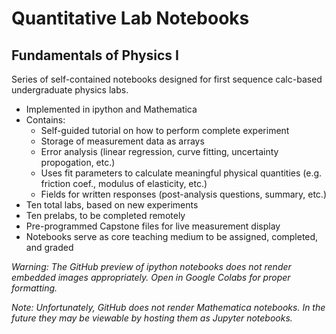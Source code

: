 # Quantitative Lab Notebooks
## Fundamentals of Physics I
Series of self-contained notebooks designed for first sequence calc-based undergraduate physics labs. 
* Implemented in ipython and Mathematica
* Contains:
  + Self-guided tutorial on how to perform complete experiment
  + Storage of measurement data as arrays
  + Error analysis (linear regression, curve fitting, uncertainty propogation, etc.)
  + Uses fit parameters to calculate meaningful physical quantities (e.g. friction coef., modulus of elasticity, etc.)
  + Fields for written responses (post-analysis questions, summary, etc.)
* Ten total labs, based on new experiments
* Ten prelabs, to be completed remotely
* Pre-programmed Capstone files for live measurement display
* Notebooks serve as core teaching medium to be assigned, completed, and graded

_Warning: The GitHub preview of ipython notebooks does not render embedded images appropriately. Open in Google Colabs for proper formatting._

*Note: Unfortunately, GitHub does not render Mathematica notebooks. In the future they may be viewable by hosting them as Jupyter notebooks.*
